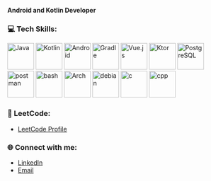 **Android and Kotlin Developer**

### 💻 Tech Skills:
<p> 
  <img src="https://skillicons.dev/icons?i=java" alt="Java" width="60" height="60"/> 
  <img src="https://skillicons.dev/icons?i=kotlin" alt="Kotlin" width="60" height="60"/> 
  <img src="https://skillicons.dev/icons?i=androidstudio" alt="Android" width="60" height="60"/> 
  <img src="https://skillicons.dev/icons?i=gradle" alt="Gradle" width="60" height="60"/>
  <img src="https://skillicons.dev/icons?i=vue" alt="Vue.js" width="60" height="60"/> 
  <img src="https://skillicons.dev/icons?i=ktor" alt="Ktor" width="60" height="60"/> 
  <img src="https://skillicons.dev/icons?i=postgresql" alt="PostgreSQL" width="60" height="60"/>  
  <img src="https://skillicons.dev/icons?i=postman" alt="postman" width="60" height="60"/> 
  <img src="https://skillicons.dev/icons?i=bash" alt="bash" width="60" height="60"/>
  <img src="https://skillicons.dev/icons?i=arch" alt="Arch" width="60" height="60"/>  
  <img src="https://skillicons.dev/icons?i=debian" alt="debian" width="60" height="60"/> 
  <img src="https://skillicons.dev/icons?i=c" alt="c" width="60" height="60"/> 
  <img src="https://skillicons.dev/icons?i=cpp" alt="cpp" width="60" height="60"/> 
</p>

### 🚀 LeetCode:
- [LeetCode Profile](https://leetcode.com/aibabroski/)

### 🌐 Connect with me:
- [LinkedIn](https://www.linkedin.com/in/aibekmurat)
- [Email](mailto:mr.aibek.developer@gmail.com)
